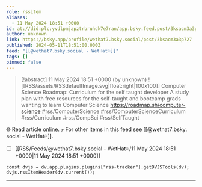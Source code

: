 ```yaml
---
role: rssitem
aliases:
  - 11 May 2024 18:51 +0000
id: at://did:plc:yvdlpmjapztrbruhdk7e7ran/app.bsky.feed.post/3ksacm3a3p727
author: unknown
link: https://bsky.app/profile/wethat7.bsky.social/post/3ksacm3a3p727
published: 2024-05-11T18:51:00.000Z
feed: "[[@wethat7․bsky․social - WetHat💦]]"
tags: []
pinned: false
---
```


> [!abstract] 11 May 2024 18:51 +0000 (by unknown)
> ![[RSS/assets/RSSdefaultImage.svg|float:right|100x100]] Computer Science Roadmap: Curriculum for the self taught developer A study plan with free resources for the self-taught and bootcamp grads wanting to learn Computer Science https://roadmap.sh/computer-science #rss/ComputerScience #rss/ComputerScienceCurriculum #rss/Curriculum #rss/CompSci #rss/SelfTaught

🌐 Read article [online](https://bsky.app/profile/wethat7.bsky.social/post/3ksacm3a3p727). ⤴ For other items in this feed see [[@wethat7․bsky․social - WetHat💦]].

- [ ] [[RSS/Feeds/@wethat7․bsky․social - WetHat💦/11 May 2024 18꞉51 +0000|11 May 2024 18꞉51 +0000]]

~~~dataviewjs
const dvjs = dv.app.plugins.plugins["rss-tracker"].getDVJSTools(dv);
dvjs.rssItemHeader(dv.current());
~~~

- - -